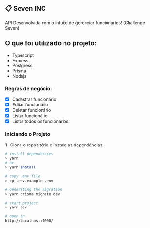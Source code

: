 ## 📋 Seven INC

API Desenvolvida com o intuito de gerenciar funcionários! (Challenge Seven)

## O que foi utilizado no projeto:

- Typescript
- Express
- Postgress
- Prisma
- Nodejs

### Regras de negócio:

- [x] Cadastrar funcionário
- [x] Editar funcionário
- [x] Deletar funcionário
- [x] Listar funcionário
- [x] Listar todos os funcionários

### Iniciando o Projeto

**1-** Clone o repositório e instale as dependências.
```sh
# install dependencies
> yarn
# or
> yarn install

# copy .env file
> cp .env.example .env

# Generating the migration
> yarn prisma migrate dev

# start project
> yarn dev

# open in
http://localhost:9000/
```
